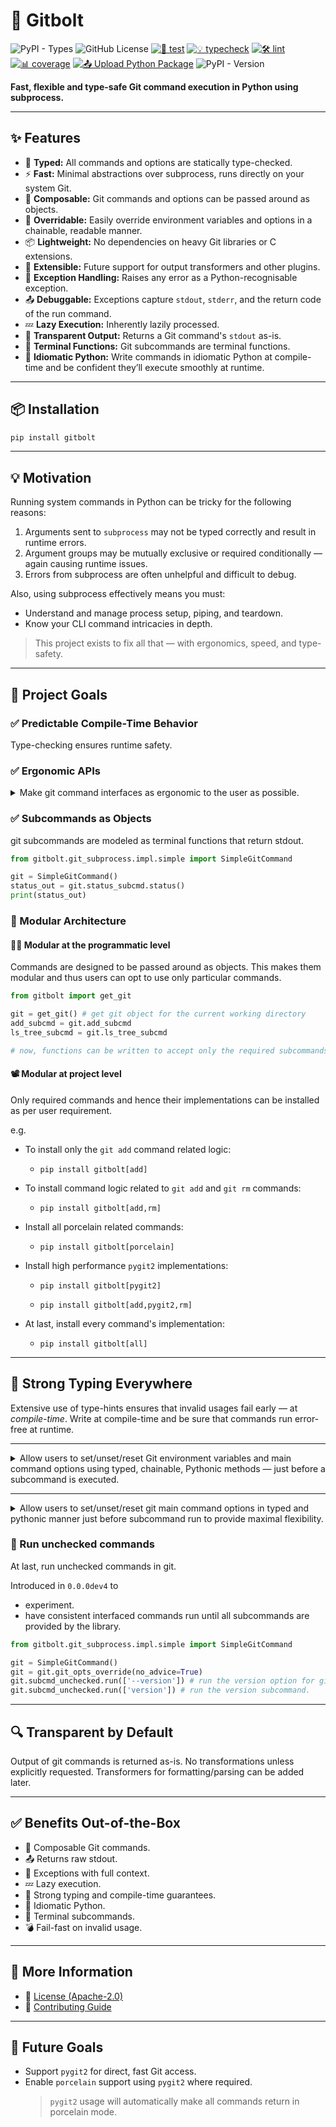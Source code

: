 # 🚀 Gitbolt

![PyPI - Types](https://img.shields.io/pypi/types/gitbolt)
![GitHub License](https://img.shields.io/github/license/Vaastav-Technologies/py-gitbolt)
[![🔧 test](https://github.com/Vaastav-Technologies/py-gitbolt/actions/workflows/test.yml/badge.svg)](https://github.com/Vaastav-Technologies/py-gitbolt/actions/workflows/test.yml)
[![💡 typecheck](https://github.com/Vaastav-Technologies/py-gitbolt/actions/workflows/typecheck.yml/badge.svg)](https://github.com/Vaastav-Technologies/py-gitbolt/actions/workflows/typecheck.yml)
[![🛠️ lint](https://github.com/Vaastav-Technologies/py-gitbolt/actions/workflows/lint.yml/badge.svg)](https://github.com/Vaastav-Technologies/py-gitbolt/actions/workflows/lint.yml)
[![📊 coverage](https://codecov.io/gh/Vaastav-Technologies/py-gitbolt/branch/main/graph/badge.svg)](https://codecov.io/gh/Vaastav-Technologies/py-gitbolt)
[![📤 Upload Python Package](https://github.com/Vaastav-Technologies/py-gitbolt/actions/workflows/python-publish.yml/badge.svg)](https://github.com/Vaastav-Technologies/py-gitbolt/actions/workflows/python-publish.yml)
![PyPI - Version](https://img.shields.io/pypi/v/gitbolt)

**Fast, flexible and type-safe Git command execution in Python using subprocess.**

---

## ✨ Features

* 🧠 **Typed:** All commands and options are statically type-checked.
* ⚡ **Fast:** Minimal abstractions over subprocess, runs directly on your system Git.
* 🧩 **Composable:** Git commands and options can be passed around as objects.
* 🔁 **Overridable:** Easily override environment variables and options in a chainable, readable manner.
* 📦 **Lightweight:** No dependencies on heavy Git libraries or C extensions.
* 🧰 **Extensible:** Future support for output transformers and other plugins.
* 🚨 **Exception Handling:** Raises any error as a Python-recognisable exception.
* 📤 **Debuggable:** Exceptions capture `stdout`, `stderr`, and the return code of the run command.
* 💤 **Lazy Execution:** Inherently lazily processed.
* 📄 **Transparent Output:** Returns a Git command's `stdout` as-is.
* 🧪 **Terminal Functions:** Git subcommands are terminal functions.
* 🧼 **Idiomatic Python:** Write commands in idiomatic Python at compile-time and be confident they’ll execute smoothly at runtime.

---

## 📦 Installation

```bash
pip install gitbolt
```

---

## 💡 Motivation

Running system commands in Python can be tricky for the following reasons:

1. Arguments sent to `subprocess` may not be typed correctly and result in runtime errors.
2. Argument groups may be mutually exclusive or required conditionally — again causing runtime issues.
3. Errors from subprocess are often unhelpful and difficult to debug.

Also, using subprocess effectively means you must:

* Understand and manage process setup, piping, and teardown.
* Know your CLI command intricacies in depth.

> This project exists to fix all that — with ergonomics, speed, and type-safety.

---

## 🎯 Project Goals

### ✅ Predictable Compile-Time Behavior

Type-checking ensures runtime safety.

### ✅ Ergonomic APIs

<details>
<summary>Make git command interfaces as ergonomic to the user as possible.</summary>

#### Provide versions of most used command combinations

`git hash-object` supports taking multiple files and outputs a hash per file. But in practice, it's most often used to write a single file to the Git object database and return its hash. To match this real-world usage, Gitbolt offers a more ergonomic method that accepts one file and returns one hash — while still giving you the flexibility to access the full range of `git hash-object` capabilities when needed.

#### Let subcommands be passed around as objects

Gitbolt lets you pass subcommands around as typed objects. This enables highly focused, minimal APIs — you can write functions that accept only the subcommands they truly need. This leads to cleaner logic, better separation of concerns, and compile-time guarantees that help prevent misuse.

```python
import gitbolt
from gitbolt.git_subprocess.impl.simple import SimpleGitCommand

git = SimpleGitCommand()
version_subcmd = git.version_subcmd
add_subcmd = git.add_subcmd

def method_which_only_adds_a_file(add_subcmd: gitbolt.base.Add):
    """
    This method only requires the `add` subcommand.
    """
    ...

method_which_only_adds_a_file(add_subcmd)
```

</details>

### ✅ Subcommands as Objects

git subcommands are modeled as terminal functions that return stdout.

```python
from gitbolt.git_subprocess.impl.simple import SimpleGitCommand

git = SimpleGitCommand()
status_out = git.status_subcmd.status()
print(status_out)
```

### 🪼 Modular Architecture

#### 🧑‍💻 Modular at the programmatic level

Commands are designed to be passed around as objects. This makes them modular and thus users can opt to use only 
particular commands.

```python
from gitbolt import get_git

git = get_git() # get git object for the current working directory
add_subcmd = git.add_subcmd
ls_tree_subcmd = git.ls_tree_subcmd

# now, functions can be written to accept only the required subcommands and nothing more than that.
```

#### 📽️ Modular at project level

Only required commands and hence their implementations can be installed as per user requirement.

e.g.

- To install only the `git add` command related logic:
  - ```shell
    pip install gitbolt[add]
    ```
- To install command logic related to `git add` and `git rm` commands:
  - ```shell
    pip install gitbolt[add,rm]
    ```
- Install all porcelain related commands:
  - ```shell
    pip install gitbolt[porcelain]
    ```
- Install high performance `pygit2` implementations:
  - ```shell
    pip install gitbolt[pygit2]
    ```
  - ```shell
    pip install gitbolt[add,pygit2,rm]
    ```
- At last, install every command's implementation:
  - ```shell
    pip install gitbolt[all]
    ```

---

## 🧠 Strong Typing Everywhere

Extensive use of type-hints ensures that invalid usages fail early — at *compile-time*. Write at compile-time and be sure that commands run error-free at runtime.

---

<details>
<summary>Allow users to set/unset/reset Git environment variables and main command options using typed, chainable, Pythonic methods — just before a subcommand is executed.</summary>

### 🧬 Git Environment Variables

#### 🔁 Override a single Git env (e.g., `GIT_TRACE`)

```python
from gitbolt.git_subprocess.impl.simple import SimpleGitCommand

git = SimpleGitCommand()
git = git.git_envs_override(GIT_TRACE=True)
```

#### 🌐 Override multiple Git envs (e.g., `GIT_TRACE`, `GIT_DIR`, `GIT_EDITOR`)

```python
from pathlib import Path
from gitbolt.git_subprocess.impl.simple import SimpleGitCommand

git = SimpleGitCommand()
git = git.git_envs_override(GIT_TRACE=1, GIT_DIR=Path('/tmp/git-dir/'), GIT_EDITOR='vim')
```

#### 🪢 Chain multiple overrides fluently

```python
from pathlib import Path
from gitbolt.git_subprocess.impl.simple import SimpleGitCommand

git = SimpleGitCommand()
overridden_git = git.git_envs_override(GIT_SSH=Path('/tmp/SSH')).git_envs_override(
    GIT_TERMINAL_PROMPT=1,
    GIT_NO_REPLACE_OBJECTS=True
)
re_overridden_git = overridden_git.git_envs_override(GIT_TRACE=True)
```

#### ❌ Unset Git envs using a special `UNSET` marker

```python
from gitbolt.git_subprocess.impl.simple import SimpleGitCommand
from vt.utils.commons.commons.core_py import UNSET

git = SimpleGitCommand()
overridden_git = git.git_envs_override(GIT_ADVICE=True, GIT_TRACE=True)
no_advice_unset_git = overridden_git.git_envs_override(GIT_TRACE=UNSET)
```

#### 🔄 Reset Git envs by setting new values

```python
from gitbolt.git_subprocess.impl.simple import SimpleGitCommand

git = SimpleGitCommand()
overridden_git = git.git_envs_override(GIT_TRACE=True)
git_trace_reset_git = overridden_git.git_envs_override(GIT_TRACE=False)
```
</details>

---

<details>
<summary>Allow users to set/unset/reset git main command options in typed and pythonic manner just before subcommand run to provide maximal flexibility.</summary>

### ⚙️ Git Main Command Options

#### 🔁 Override a single Git opt (e.g., `--no-replace-objects`)

```python
from gitbolt.git_subprocess.impl.simple import SimpleGitCommand

git = SimpleGitCommand()
git = git.git_opts_override(no_replace_objects=True)
```

#### 🌐 Override multiple options (e.g., `--git-dir`, `--paginate`)

```python
from pathlib import Path
from gitbolt.git_subprocess.impl.simple import SimpleGitCommand

git = SimpleGitCommand()
git = git.git_opts_override(no_replace_objects=True, git_dir=Path(), paginate=True)
```

#### 🪢 Chain multiple option overrides fluently

```python
from pathlib import Path
from gitbolt.git_subprocess.impl.simple import SimpleGitCommand

git = SimpleGitCommand()
overridden_git = git.git_opts_override(exec_path=Path('tmp')).git_opts_override(
    noglob_pathspecs=True,
    no_advice=True
).git_opts_override(
    config_env={'auth': 'suhas', 'comm': 'suyog'}
)
re_overridden_git = overridden_git.git_opts_override(glob_pathspecs=True)
```

#### ❌ Unset Git opts using a special `UNSET` marker

```python
from pathlib import Path
from gitbolt.git_subprocess.impl.simple import SimpleGitCommand
from vt.utils.commons.commons.core_py import UNSET

git = SimpleGitCommand()
overridden_git = git.git_opts_override(exec_path=Path('tmp'), no_advice=True)
no_advice_unset_git = overridden_git.git_opts_override(no_advice=UNSET)
```

#### 🔄 Reset Git opts by setting new values

```python
from gitbolt.git_subprocess.impl.simple import SimpleGitCommand

git = SimpleGitCommand()
overridden_git = git.git_opts_override(no_advice=True)
no_advice_reset_git = overridden_git.git_opts_override(no_advice=False)
```

</details>

### 🔄 Run unchecked commands

At last, run unchecked commands in git.

Introduced in `0.0.0dev4` to 
- experiment.
- have consistent interfaced commands run until all subcommands are provided by the library.

```python
from gitbolt.git_subprocess.impl.simple import SimpleGitCommand

git = SimpleGitCommand()
git = git.git_opts_override(no_advice=True)
git.subcmd_unchecked.run(['--version']) # run the version option for git.
git.subcmd_unchecked.run(['version']) # run the version subcommand.
```


---

## 🔍 Transparent by Default

Output of git commands is returned as-is. No transformations unless explicitly requested.
Transformers for formatting/parsing can be added later.

---

## ✅ Benefits Out-of-the-Box

* 🔄 Composable Git commands.
* 📤 Returns raw stdout.
* 🚨 Exceptions with full context.
* 💤 Lazy execution.
* 🧠 Strong typing and compile-time guarantees.
* 🧼 Idiomatic Python.
* 🧪 Terminal subcommands.
* 💣 Fail-fast on invalid usage.

---

## 📄 More Information

- 📜 [License (Apache-2.0)](./LICENSE)
- 🤝 [Contributing Guide](./CONTRIBUTING.md)

---

## 🚧 Future Goals

* Support `pygit2` for direct, fast Git access.
* Enable `porcelain` support using `pygit2` where required.
  > `pygit2` usage will automatically make all commands return in porcelain mode.

